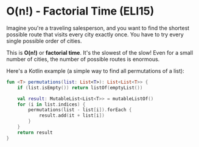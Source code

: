 # O(n!) - Factorial Time (ELI15)

Imagine you're a traveling salesperson, and you want to find the shortest possible route that visits every city exactly once. You have to try every single possible order of cities.

This is **O(n!)** or **factorial time**. It's the slowest of the slow! Even for a small number of cities, the number of possible routes is enormous.

Here's a Kotlin example (a simple way to find all permutations of a list):

```kotlin
fun <T> permutations(list: List<T>): List<List<T>> {
    if (list.isEmpty()) return listOf(emptyList())

    val result: MutableList<List<T>> = mutableListOf()
    for (i in list.indices) {
        permutations(list - list[i]).forEach {
            result.add(it + list[i])
        }
    }
    return result
}
```
